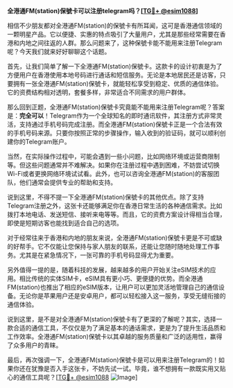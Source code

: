 **全港通FM(station)保號卡可以注册telegram吗？[[TG💪+ @esim1088](https://t.me/s/esim1088)]**

相信不少朋友都对全港通FM(station)的保號卡有所耳闻，这可是香港通信领域的一颗明星产品。它以便捷、实惠的特点吸引了大量用户，尤其是那些经常需要在香港和内地之间往返的人群。那么问题来了，这种保號卡能不能用来注册Telegram呢？今天我们就来好好聊聊这个话题。

首先，让我们简单了解一下全港通FM(station)保號卡。这款卡的设计初衷是为了方便用户在香港使用本地号码进行通话和短信服务。无论是本地居民还是访客，只要拥有一张全港通FM(station)保號卡，就能轻松享受到稳定、优质的通信体验。它的资费结构相对透明，套餐多样，非常适合不同需求的用户群体。

那么回到正题，全港通FM(station)保號卡究竟能不能用来注册Telegram呢？答案是：**完全可以**！Telegram作为一个全球知名的即时通讯软件，其注册方式非常灵活，支持通过手机号码完成注册。而全港通FM(station)保號卡正是一个合法有效的手机号码来源。只要你按照正常的步骤操作，输入收到的验证码，就可以顺利创建你的Telegram账户。

当然，在实际操作过程中，可能会遇到一些小问题，比如网络环境或运营商限制等。但这些问题通常并不难解决。如果你在注册过程中遇到困难，不妨尝试切换Wi-Fi或者更换网络环境试试看。此外，也可以咨询全港通FM(station)的客服团队，他们通常会提供专业的帮助和支持。

说到这里，不得不提一下全港通FM(station)保號卡的其他优点。除了支持Telegram注册之外，这张卡还能够满足你在香港日常生活的各种通信需求。比如拨打本地电话、发送短信、接听来电等等。而且，它的资费方案设计得相当合理，即使是短期访客也能找到适合自己的选项。

对于经常往来于香港和内地的朋友来说，全港通FM(station)保號卡更是不可或缺的好帮手。它不仅能让您保持与家人朋友的联系，还能让您随时随地处理工作事务。尤其是在紧急情况下，一张可靠的手机号码显得尤为重要。

另外值得一提的是，随着科技的发展，越来越多的用户开始关注eSIM技术的应用。相比传统的实体SIM卡，eSIM具有更小巧、更便捷的优势。而全港通FM(station)也推出了相应的eSIM版本，让用户可以更加灵活地管理自己的通信设备。无论你是苹果用户还是安卓用户，都可以轻松接入这一服务，享受无缝衔接的通信体验。

说到这里，是不是对全港通FM(station)保號卡有了更深的了解呢？其实，选择一款合适的通信工具，不仅仅是为了满足基本的通话需求，更是为了提升生活品质和工作效率。全港通FM(station)保號卡以其卓越的服务质量和广泛的适用性，赢得了众多用户的青睐。

最后，再次强调一下，全港通FM(station)保號卡是可以用来注册Telegram的！如果你还在犹豫是否入手这张卡，不妨先试一试。毕竟，谁不想拥有一款既实用又贴心的通信工具呢？[[TG💪+ @esim1088](https://t.me/s/esim1088) ![Image](https://i.postimg.cc/4NQfJmqS/Snipaste-2025-05-13-00-14-12.png)]
